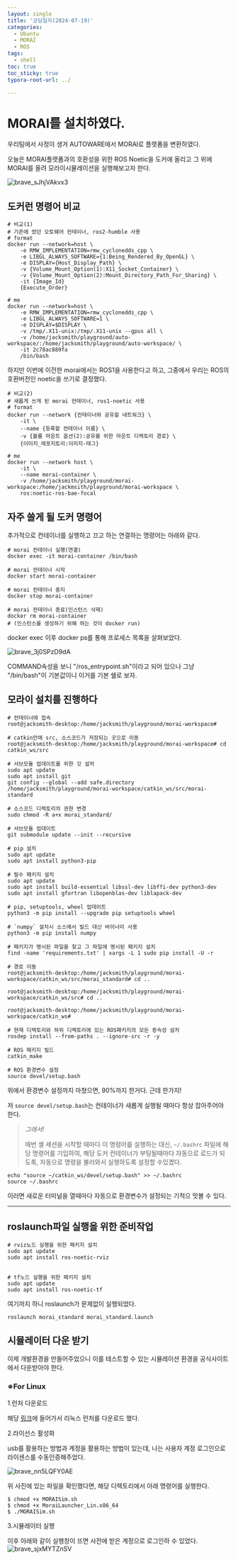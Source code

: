 ```yaml
---
layout: single
title: '코딩일지(2024-07-19)'
categories:
  - Ubuntu
  - MORAI
  - ROS
tags:
  - shell
toc: true
toc_sticky: true
typora-root-url: ../

---
```








# MORAI를 설치하였다.

우리팀에서 사정이 생겨 AUTOWARE에서 MORAI로 플랫폼을 변환하였다.

오늘은 MORAI플랫폼과의 호환성을 위한 ROS Noetic을 도커에 올리고 그 위에 MORAI를 올려 모라이시뮬레이션을 실행해보고자 한다.

![brave_sJhjVAkvx3](/images/2024-07-19-codinglog(134)/brave_sJhjVAkvx3.webp)

## 도커런 명령어 비교

```shell
# 비교(1)
# 기존에 썼던 오토웨어 컨테이너, ros2-humble 사용
# format
docker run --network=host \
	-e RMW_IMPLEMENTATION=rmw_cyclonedds_cpp \
	-e LIBGL_ALWAYS_SOFTWARE={1:Being_Rendered_By_OpenGL} \
	-e DISPLAY={Host_Display_Path} \
	-v {Volume_Mount_Option(1):X11_Socket_Container} \
	-v {Volume_Mount_Option(2):Mount_Directory_Path_For_Sharing} \
	-it {Image_Id}
	{Execute_Order}
	
# me
docker run --network=host \
	-e RMW_IMPLEMENTATION=rmw_cyclonedds_cpp \
	-e LIBGL_ALWAYS_SOFTWARE=1 \
	-e DISPLAY=$DISPLAY \
	-v /tmp/.X11-unix:/tmp/.X11-unix --gpus all \
	-v /home/jacksmith/playground/auto-workspace/:/home/jacksmith/playground/auto-workspace/ \
	-it 2c78ac889fa
	/bin/bash
```

하지만 이번에 이전한 morai에서는 ROS1을 사용한다고 하고, 그중에서 우리는 ROS의 호환버전인 noetic을 쓰기로 결정했다.

```shell
# 비교(2)
# 새롭게 쓰게 된 morai 컨테이너, ros1-noetic 사용
# format
docker run --network {컨테이너와 공유할 네트워크} \
	-it \
	--name {등록할 컨테이너 이름} \
	-v {볼륨 마운트 옵션(2):공유를 위한 마운트 디렉토리 경로} \
    {이미지_레포지토리:이미지-태그}

# me
docker run --network host \
	-it \
	--name morai-container \
	-v /home/jacksmith/playground/morai-workspace:/home/jackmsith/playground/morai-workspace \
    ros:noetic-ros-bae-focal
```



## 자주 쓸게 될 도커 명령어

추가적으로 컨테이너를 실행하고 끄고 하는 연결하는 명령어는 아래와 같다.

```shell
# morai 컨테이너 실행(연결)
docker exec -it morai-container /bin/bash

# morai 컨테이너 시작
docker start morai-container

# morai 컨테이너 중지
docker stop morai-container

# morai 컨테이너 종료(인스턴스 삭제)
docker rm morai-container
# (인스턴스를 생성하기 위해 하는 것이 docker run)
```

docker exec 이후 docker ps를 통해 프로세스 목록을 살펴보았다.

![brave_3j0SPzD9dA](/images/2024-07-19-codinglog(134)/brave_3j0SPzD9dA.webp)

COMMAND속성을 보니 "/ros_entrypoint.sh"이라고 되어 있으나 그냥 "/bin/bash"이 기본값이니 이거를 기본 쉘로 보자.

 

## 모라이 설치를 진행하다

```shell
# 컨테이너에 접속
root@jacksmith-desktop:/home/jacksmith/playground/morai-workspace#

# catkin안에 src, 소스코드가 저장되는 곳으로 이동
root@jacksmith-desktop:/home/jacksmith/playground/morai-workspace# cd catkin_ws/src

# 서브모듈 업데이트를 위한 깃 설처
sudo apt update
sudo apt install git
git config --global --add safe.directory /home/jacksmith/playground/morai-workspace/catkin_ws/src/morai-standard

# 소스코드 디렉토리의 권한 변경
sudo chmod -R a+x morai_standard/

# 서브모듈 업데이트
git submodule update --init --recursive

# pip 설치
sudo apt update
sudo apt install python3-pip

# 필수 패키지 설치
sudo apt update
sudo apt install build-essential libssl-dev libffi-dev python3-dev
sudo apt install gfortran libopenblas-dev liblapack-dev

# pip, setuptools, wheel 업데이트
python3 -m pip install --upgrade pip setuptools wheel

# `numpy` 설치시 소스에서 빌드 대신 바이너리 사용
python3 -m pip install numpy

# 패키지가 명시된 파일을 찾고 그 파일에 명시된 패키지 설치
find -name 'requirements.txt' | xargs -L 1 sudo pip install -U -r

# 경로 이동
root@jacksmith-desktop:/home/jacksmith/playground/morai-workspace/catkin_ws/src/morai_standard# cd ..

root@jacksmith-desktop:/home/jacksmith/playground/morai-workspace/catkin_ws/src# cd ..

root@jacksmith-desktop:/home/jacksmith/playground/morai-workspace/catkin_ws# 

# 현재 디렉토리와 하위 디렉토리에 있는 ROS패키지의 모든 종속성 설치
rosdep install --from-paths . --ignore-src -r -y

# ROS 패키지 빌드
catkin_make

# ROS 환경변수 설정
source devel/setup.bash
```

위에서 환경변수 설정까지 마쳤으면, 90%까지 한거다. 근데 한가지! 

저 `source devel/setup.bash`는 컨테이너가 새롭게 실행될 때마다 항상 잡아주어야 한다.

> *그래서!*
>
> 매번 셸 세션을 시작할 때마다 이 명령어를 실행하는 대신, `~/.bashrc` 파일에 해당 명령어를 기입하여, 해당 도커 컨테이너가 부팅될때마다 자동으로 로드가 되도록, 자동으로 명령을 불러와서 실행하도록 설정할 수있곘다.

```shell
echo "source ~/catkin_ws/devel/setup.bash" >> ~/.bashrc
source ~/.bashrc
```

이러면 새로운 터미널을 열때마다 자동으로 환경변수가 설정되는 기적으 맛볼 수 있다.

---





##  roslaunch파일 실행을 위한 준비작업

```shell
# rviz노드 실행을 위한 패키지 설치
sudo apt update
sudo apt install ros-noetic-rviz


# tf노드 실행을 위한 패키지 설치
sudo apt update
sudo apt install ros-noetic-tf
```

여기까지 하니 roslaunch가 문제없이 실행되었다.

```shell
roslaunch morai_standard morai_standard.launch
```



## 시뮬레이터 다운 받기

이제 개발환경을 만들어주었으니 이를 테스트할 수 있는 시뮬레이션 환경을 공식사이트에서 다운받아야 한다.

### **※For Linux**

1.런처 다운로드

해당 [링크](https://help-morai-sim.scrollhelp.site/ko/morai-sim-drive/24.R1.0/-25)에 들어가서 리눅스 런처를 다운로드 했다.



2.라이선스 활성화

usb를 활용하는 방법과 계정을 활용하는 방법이 있는데, 나는 사용자 계정 로그인으로 라이센스를  수동인증해주었다.

![brave_nn5LQFY0AE](/images/2024-07-19-codinglog(134)/brave_nn5LQFY0AE.webp)

위 사진에 있는 파일을 확인했다면, 해당 디렉토리에서 아래 명령어를 실행한다.

```shell
$ chmod +x MORAISim.sh
$ chmod +x MoraiLauncher_Lin.x86_64
$ ./MORAISim.sh
```



3.시뮬레이터 실행

이후 아래와 같이 실행창이 뜨면 사전에 받은 계정으로 로그인하 수 있었다.![brave_sjxMYTZnSV](/images/2024-07-19-codinglog(134)/brave_sjxMYTZnSV.webp)











